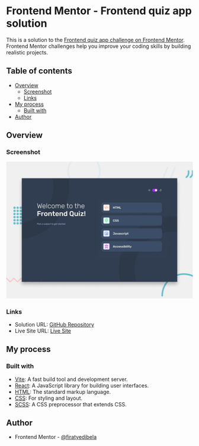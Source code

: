 # Frontend Mentor - Frontend quiz app solution

This is a solution to the [Frontend quiz app challenge on Frontend Mentor](https://www.frontendmentor.io/challenges/frontend-quiz-app-BE7xkzXQnU). Frontend Mentor challenges help you improve your coding skills by building realistic projects.

## Table of contents

- [Overview](#overview)
  - [Screenshot](#screenshot)
  - [Links](#links)
- [My process](#my-process)
  - [Built with](#built-with)
- [Author](#author)

## Overview

### Screenshot

![](./preview.jpg)

### Links

- Solution URL: [GitHub Repository](https://github.com/firatyedibela/frontend-quiz-app?tab=readme-ov-file)
- Live Site URL: [Live Site](https://vercel.com/firatyedibelas-projects/frontend-quiz-app)

## My process

### Built with

- [Vite](https://vitejs.dev): A fast build tool and development server.
- [React](https://reactjs.org): A JavaScript library for building user interfaces.
- [HTML](https://developer.mozilla.org/en-US/docs/Web/HTML): The standard markup language.
- [CSS](https://developer.mozilla.org/en-US/docs/Web/CSS): For styling and layout.
- [SCSS](https://sass-lang.com): A CSS preprocessor that extends CSS.

## Author

- Frontend Mentor - [@firatyedibela](https://www.frontendmentor.io/profile/firatyedibela)
